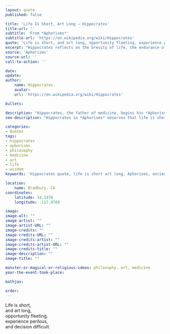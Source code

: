 ```yaml
---
layout: quote
published: false

title: 'Life Is Short, Art Long – Hippocrates'
title-url: ''
subtitle: 'From *Aphorisms*'
subtitle-url: 'https://en.wikipedia.org/wiki/Hippocrates'
quote: 'Life is short, and art long, opportunity fleeting, experience perilous, and decision difficult.'
excerpt: "Hippocrates reflects on the brevity of life, the endurance of art, and the challenges of judgment and action."
source: 'Aphorisms'
source-url: ''
call-to-action: ''

date: 
update:
author:
    name: Hippocrates
    avatar: 
    url: 'https://en.wikipedia.org/wiki/Hippocrates'

bullets:

description: "Hippocrates, the father of medicine, begins his *Aphorisms* with a reflection on life’s brevity, the endurance of art, and the difficulty of wise decisions."
seo-description: "Hippocrates in *Aphorisms* observes that life is short, art is long, and decision is difficult—a timeless reflection on human endeavor."

categories:
- Quotes
tags:
- hippocrates
- aphorisms
- philosophy
- medicine
- art
- life
- wisdom
keywords: 'Hippocrates quote, life is short art long, Aphorisms, ancient medicine, decision difficult, philosophy of life, art and opportunity, classical wisdom'

location:
    name: Bradbury, CA
coordinates:
    latitude: 34.1470
    longitude: -117.9709

image:
image-alt: ""
image-artist: ""
image-artist-URL: ""
image-credits: ""
image-credits-URL: ""
image-credits-artist: ""
image-credits-artist-URL: ""
image-credits-title: ""
image-description: ""
image-title: ""

monster-or-magical-or-religious-ideas: philosophy, art, medicine
year-the-event-took-place: 

mathjax: 

order: 
---
```

Life is short,\
and art long,\
opportunity fleeting,\
experience perilous,\
and decision difficult.